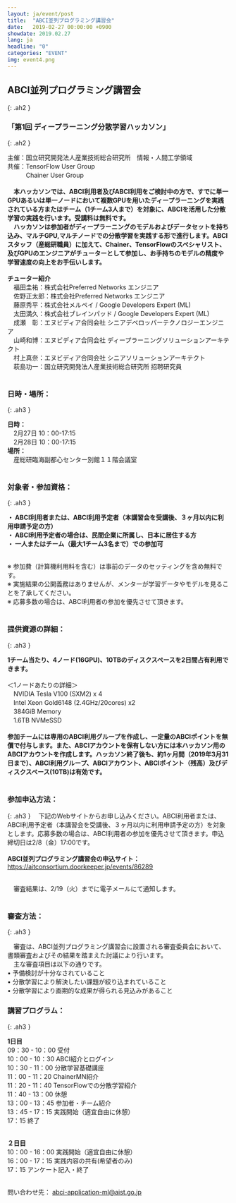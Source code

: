 ```yaml
---
layout: ja/event/post
title:  "ABCI並列プログラミング講習会"
date:   2019-02-27 00:00:00 +0900
showdate: 2019.02.27
lang: ja
headline: "0"
categories: "EVENT"
img: event4.png
---
```



## ABCI並列プログラミング講習会
{: .ah2 }
### 「第1回 ディープラーニング分散学習ハッカソン」
{: .ah2 }

主催：国立研究開発法人産業技術総合研究所　情報・人間工学領域<br />共催：TensorFlow User Group<br />　　　Chainer User Group<br /><br />
 　**本ハッカソンでは、ABCI利用者及びABCI利用をご検討中の方で、すでに単一GPUあるいは単一ノードにおいて複数GPUを用いたディープラーニングを実践されている方またはチーム（1チーム3人まで）を対象に、ABCIを活用した分散学習の実践を行います。受講料は無料です。<br />
　ハッカソンは参加者がディープラーニングのモデルおよびデータセットを持ち込み、マルチGPU,マルチノードでの分散学習を実践する形で進行します。ABCIスタッフ（産総研職員）に加えて、Chainer、TensorFlowのスペシャリスト、及びGPUのエンジニアがチューターとして参加し、お手持ちのモデルの精度や学習速度の向上をお手伝いします。**
<br /><br />
**チューター紹介**<br />
　福田圭祐：株式会社Preferred Networks エンジニア<br />
　佐野正太郎：株式会社Preferred Networks エンジニア<br />
　藤原秀平：株式会社メルペイ / Google Developers Expert (ML) <br />
　太田満久：株式会社ブレインパッド / Google Developers Expert (ML)<br />
　成瀬　彰：エヌビディア合同会社 シニアデベロッパーテクノロジーエンジニア<br />
　山崎和博：エヌビディア合同会社 ディープラーニングソリューションアーキテクト<br />
　村上真奈：エヌビディア合同会社 シニアソリューションアーキテクト <br />
　萩島功一：国立研究開発法人産業技術総合研究所 招聘研究員<br /><br />

### 日時・場所：
{: .ah3 }

**日時：**<br />
　2月27日 10：00-17:15<br />
　2月28日 10：00-17:15<br />
**場所：**<br />
　産総研臨海副都心センター別館１１階会議室<br /><br />

### 対象者・参加資格：
{: .ah3 }

**・ ABCI利用者または、ABCI利用予定者（本講習会を受講後、３ヶ月以内に利用申請予定の方）<br />
・ ABCI利用予定者の場合は、民間企業に所属し、日本に居住する方<br />
・ 一人またはチーム（最大1チーム3名まで）での参加可**<br /><br />

※ 参加費（計算機利用料を含む）は事前のデータのセッティングを含め無料です。<br />
※ 実施結果の公開義務はありませんが、メンターが学習データやモデルを見ることを了承してください。<br />
※ 応募多数の場合は、ABCI利用者の参加を優先させて頂きます。<br /><br />

### 提供資源の詳細：
{: .ah3 }

**1チーム当たり、4ノード(16GPU)、10TBのディスクスペースを2日間占有利用できます。**<br /><br />
＜1ノードあたりの詳細＞<br />
　NVIDIA Tesla V100 (SXM2) x 4<br />
　Intel Xeon Gold6148 (2.4GHz/20cores) x2<br />
　384GiB Memory<br />
　1.6TB NVMeSSD<br /><br />
**参加チームには専用のABCI利用グループを作成し、一定量のABCIポイントを無償で付与します。また、ABCIアカウントを保有しない方には本ハッカソン用のABCIアカウントを作成します。ハッカソン終了後も、約1ヶ月間（2019年3月31日まで）、ABCI利用グループ、ABCIアカウント、ABCIポイント（残高）及びディスクスペース(10TB)は有効です。**<br /><br />

### 参加申込方法：
{: .ah3 }
　下記のWebサイトからお申し込みください。ABCI利用者または、ABCI利用予定者（本講習会を受講後、３ヶ月以内に利用申請予定の方）を対象とします。応募多数の場合は、ABCI利用者の参加を優先させて頂きます。申込締切日は2/8（金）17:00です。<br /><br />
**ABCI並列プログラミング講習会の申込サイト：**　<a href="https://aitconsortium.doorkeeper.jp/events/86289"
target="_blank"><u>https://aitconsortium.doorkeeper.jp/events/86289</u></a><br /><br />

　審査結果は、2/19（火）までに電子メールにて通知します。<br /><br />

### 審査方法：
{: .ah3 }
<p class="c">　審査は、ABCI並列プログラミング講習会に設置される審査委員会において、書類審査およびその結果を踏まえた討議により行います。<br />
　主な審査項目は以下の通りです。<br />
•	予備検討が十分なされていること<br />
•	分散学習により解決したい課題が絞り込まれていること<br />
•	分散学習により画期的な成果が得られる見込みがあること<br />
</p>

### 講習プログラム：
{: .ah3 }

**1日目**<br />
09：30 - 10：00	受付<br />
10：00 - 10：30	ABCI紹介とログイン<br />
10：30 - 11：00	分散学習基礎講座<br />
11：00 - 11：20	ChainerMN紹介<br />
11：20 - 11：40	TensorFlowでの分散学習紹介<br />
11：40 - 13：00	休憩<br />
13：00 - 13：45	参加者・チーム紹介<br />
13：45 - 17：15	実践開始（適宜自由に休憩）<br />
17：15		終了<br /><br />

**２日目**<br />
10：00 - 16：00	実践開始（適宜自由に休憩）<br />
16：00 - 17：15	実践内容の共有(希望者のみ)<br />
17：15		アンケート記入・終了<br /><br />

問い合わせ先： <a href="mailto:abci-application-ml@aist.go.jp" target="_blank"><u>abci-application-ml@aist.go.jp</u></a><br />
